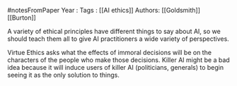 #notesFromPaper
Year   :
Tags   : [[AI ethics]]
Authors: [[Goldsmith]] [[Burton]]

A variety of ethical principles have different things to say about AI, so we should teach them all to give AI practitioners a wide variety of perspectives.

Virtue Ethics asks what the effects of immoral decisions will be on the characters of the people who make those decisions. Killer AI might be a bad idea because it will induce users of killer AI (politicians, generals) to begin seeing it as the only solution to things.
